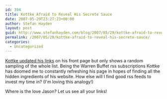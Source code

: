 ```yaml
---
id: 394
title: Kottke Afraid to Reveal His Secrete Sauce
date: 2007-05-29T23:27:23+00:00
author: Stefan Hayden
layout: post
guid: http://www.stefanhayden.com/blog/2007/05/29/kottke-afraid-to-reveal-his-secrete-sauce/
permalink: /2007/05/29/kottke-afraid-to-reveal-his-secrete-sauce/
categories:
  - Uncategorized
---
```

<p><a href="http://www.kottke.org/">Kottke updated his links</a> on his front page but only shows a random sampling of the whole list. Being the Warren Buffet rss subscriptions Kottke has doomed me to constantly refreshing his page in hopes of finding all the hidden ingredients of his website. How else will I find good rss feeds to invest my time in? (I'm loving this analogy!)</p>
<p>Where is the love Jason? Let us see all your links!
</p>
